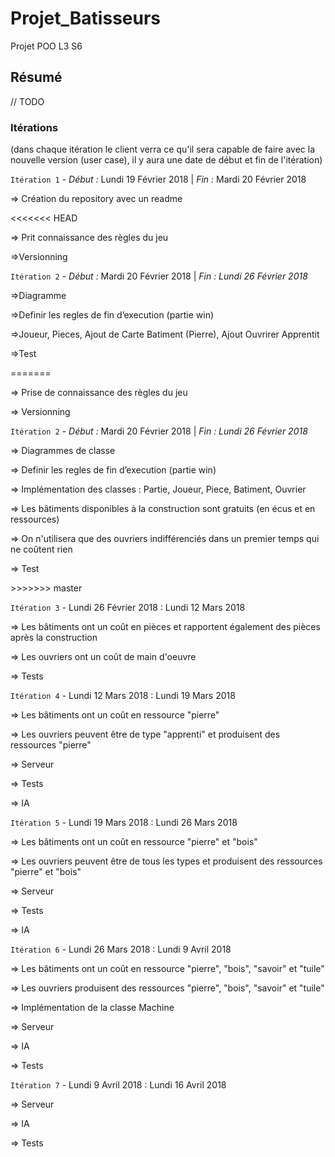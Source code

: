 # Projet_Batisseurs
Projet POO L3 S6

## Résumé 
// TODO

### Itérations
(dans chaque itération le client verra ce qu'il sera capable de faire avec la nouvelle version (user case), il y aura une date de début et fin de l'itération) 

`Itération 1` - *Début :* Lundi 19 Février 2018 | *Fin :* Mardi 20 Février 2018
<p>=> Création du repository avec un readme</p>
<<<<<<< HEAD
<p>=> Prit connaissance des règles du jeu</p> 
<p>=>Versionning</p> 


   
`Itération 2` - *Début :* Mardi 20 Février 2018 | *Fin : Lundi 26 Février 2018* 
<p>=>Diagramme</p> 
<p>=>Definir les regles de fin d’execution (partie win)</p>
<p>=>Joueur, Pieces, Ajout de Carte Batiment (Pierre), Ajout Ouvrirer Apprentit </p>
<p>=>Test</p>
=======
<p>=> Prise de connaissance des règles du jeu</p> 
<p>=> Versionning</p>

   
`Itération 2` - *Début :* Mardi 20 Février 2018 | *Fin : Lundi 26 Février 2018* 
<p>=> Diagrammes de classe</p> 
<p>=> Definir les regles de fin d’execution (partie win)</p>
<p>=> Implémentation des classes : Partie, Joueur, Piece, Batiment, Ouvrier</p>
<p>=> Les bâtiments disponibles à la construction sont gratuits (en écus et en ressources)</p>
<p>=> On n'utilisera que des ouvriers indifférenciés dans un premier temps qui ne coûtent rien</p>
<p>=> Test</p>
>>>>>>> master

      
`Itération 3` - Lundi 26 Février 2018 : Lundi 12 Mars 2018
<p>=> Les bâtiments ont un coût en pièces et rapportent également des pièces après la construction</p> 
<p>=> Les ouvriers ont un coût de main d'oeuvre</p> 
<p>=> Tests</p> 

`Itération 4` - Lundi 12 Mars 2018 : Lundi 19 Mars 2018
<p>=> Les bâtiments ont un coût en ressource "pierre"</p>
<p>=> Les ouvriers peuvent être de type "apprenti" et produisent des ressources "pierre"</p>
<p>=> Serveur</p>
<p>=> Tests</p>
<p>=> IA</p>

   
`Itération 5` -  Lundi 19 Mars 2018 : Lundi 26 Mars 2018
<p>=> Les bâtiments ont un coût en ressource "pierre" et "bois"</p>
<p>=> Les ouvriers peuvent être de tous les types et produisent des ressources "pierre" et "bois"</p>
<p>=> Serveur </p>
<p>=> Tests</p>
<p>=> IA</p>
   
`Itération 6` - Lundi 26 Mars 2018 : Lundi 9 Avril 2018
<p>=> Les bâtiments ont un coût en ressource "pierre", "bois", "savoir" et "tuile"</p>
<p>=> Les ouvriers produisent des ressources "pierre", "bois", "savoir" et "tuile"</p>
<p>=> Implémentation de la classe Machine</p>
<p>=> Serveur </p>
<p>=> IA</p>
<p>=> Tests</p>
   
`Itération 7` - Lundi 9 Avril 2018 : Lundi 16 Avril 2018
<p>=> Serveur </p>
<p>=> IA</p>
<p>=> Tests</p>
